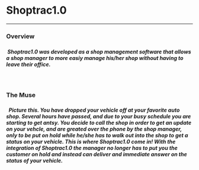 <h1> Shoptrac1.0</h1>
<hr/>
<h3>Overview<h3/>
  <h5> &nbsp;Shoptrac1.0 was developed as a shop management software that allows a shop manager to more easiy manage his/her shop without having to leave their office.<h5/> 
    <br/>
 <h3> The Muse <h3/>
   <h5>&nbsp; Picture this. You have dropped your vehicle off at your favorite auto shop. Several hours have passed, and due to your busy schedule you are starting to get antsy. You decide to call the shop in order to get an update on your vehcle, and are greated over the phone by the shop manager, only to be put on hold while he/she has to walk out into the shop to get a status on your vehicle. This is where Shoptrac1.0 come in! With the integration of Shoptrac1.0 the manager no longer has to put you the customer on hold and instead can deliver and immediate answer on the status of your vehicle.<h5/>
